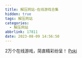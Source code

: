 ```yaml
---
title: 解压网站-在线游戏合集
hidden: true
tags: 解压网站
categories:
  - 解压网站
abbrlink: 17811
date: 2023-08-09 14:56:50
---
```


2万个在线游戏，简直精彩纷呈！
[Poki](https://poki.cn)